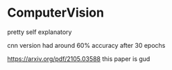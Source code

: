 # ComputerVision
pretty self explanatory

cnn version had around 60% accuracy after 30 epochs


https://arxiv.org/pdf/2105.03588
this paper is gud
